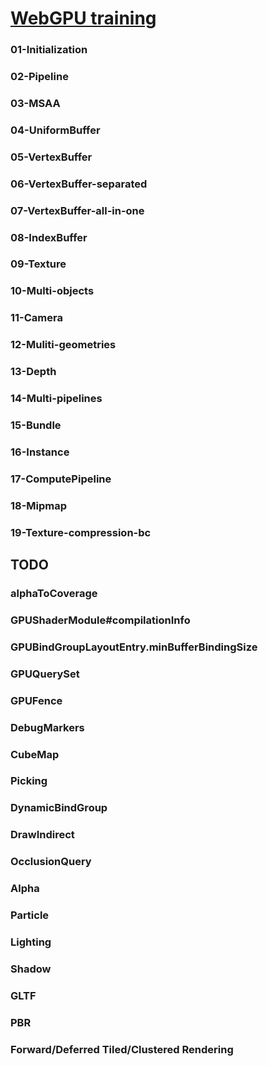 # [WebGPU training](https://drawmindmap.github.io/webgpu-training/)
### 01-Initialization
### 02-Pipeline
### 03-MSAA
### 04-UniformBuffer
### 05-VertexBuffer
### 06-VertexBuffer-separated
### 07-VertexBuffer-all-in-one
### 08-IndexBuffer
### 09-Texture
### 10-Multi-objects
### 11-Camera
### 12-Muliti-geometries
### 13-Depth
### 14-Multi-pipelines
### 15-Bundle
### 16-Instance
### 17-ComputePipeline
### 18-Mipmap
### 19-Texture-compression-bc

## TODO
### alphaToCoverage
### GPUShaderModule#compilationInfo
### GPUBindGroupLayoutEntry.minBufferBindingSize
### GPUQuerySet
### GPUFence
### DebugMarkers
### CubeMap
### Picking
### DynamicBindGroup
### DrawIndirect
### OcclusionQuery
### Alpha
### Particle
### Lighting
### Shadow
### GLTF
### PBR
### Forward/Deferred Tiled/Clustered Rendering
